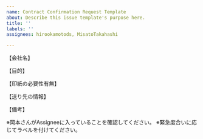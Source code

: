 ```yaml
---
name: Contract Confirmation Request Template
about: Describe this issue template's purpose here.
title: ''
labels: ''
assignees: hirookamotods, MisatoTakahashi

---
```


【会社名】

【目的】

【印紙の必要性有無】

【送り先の情報】

【備考】

※岡本さんがAssigneeに入っていることを確認してください。
※緊急度合いに応じてラベルを付けてください。
